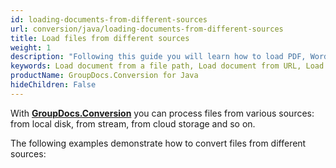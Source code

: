 ```yaml
---
id: loading-documents-from-different-sources
url: conversion/java/loading-documents-from-different-sources
title: Load files from different sources
weight: 1
description: "Following this guide you will learn how to load PDF, Word, Excel, PowerPoint documents by local file path, stream or URL for further processing with GroupDocs.Conversion for Java API."
keywords: Load document from a file path, Load document from URL, Load document from stream
productName: GroupDocs.Conversion for Java
hideChildren: False
---
```

With [**GroupDocs.Conversion**](https://products.groupdocs.com/conversion/java) you can process files from various sources: from local disk, from stream, from cloud storage and so on.
<!--
[**GroupDocs.Conversion**](https://products.groupdocs.com/conversion/java) also enables you to convert remotely located documents. The conversion of a remote document would be similar to [Loading documents from different sources]({{< ref "conversion/java/developer-guide/loading-documents/loading-documents-from-different-sources/_index.md" >}}). In order to convert a remotely located document you must:

*   Specify the method to obtain remotely located document stream; 
*   Pass method's name to **Converter**class constructor.
-->
The following examples demonstrate how to convert files from different sources:
